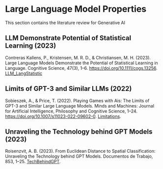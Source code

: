 # Large Language Model Properties

This section contains the literature review for Generative AI

## LLM Demonstrate Potential of Statistical Learning (2023)

Contreras Kallens, P., Kristensen, M. R. D., & Christiansen, M. H. (2023). Large Language Models Demonstrate the Potential of Statistical Learning in Language. Cognitive Science, 47(3), 1–6. https://doi.org/10.1111/cogs.13256. [LLM_LangStatistic](LLM_LangStatistic.pdf)

## Limits of GPT-3 and Similar LLMs (2022)

Sobieszek, A., & Price, T. (2022). Playing Games with Ais: The Limits of GPT-3 and Similar Large Language Models. Minds and Machines: Journal for Artificial Intelligence, Philosophy and Cognitive Science, 1–24. https://doi.org/10.1007/s11023-022-09602-0. [Limitations](Limitations.pdf).

## Unraveling the Technology behind GPT Models (2023)

Roisenzvit, A. B. (2023). From Euclidean Distance to Spatial Classification: Unraveling the Technology behind GPT Models. Documentos de Trabajo, 853, 1–25. [TechBehindGPT](TechBehindGPT.pdf).
